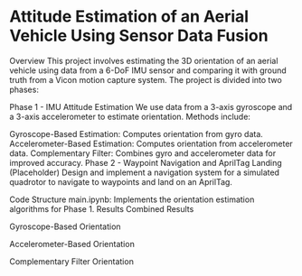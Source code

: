 # Attitude Estimation of an Aerial Vehicle Using Sensor Data Fusion
Overview
This project involves estimating the 3D orientation of an aerial vehicle using data from a 6-DoF IMU sensor and comparing it with ground truth from a Vicon motion capture system. The project is divided into two phases:

Phase 1 - IMU Attitude Estimation
We use data from a 3-axis gyroscope and a 3-axis accelerometer to estimate orientation. Methods include:

Gyroscope-Based Estimation: Computes orientation from gyro data.
Accelerometer-Based Estimation: Computes orientation from accelerometer data.
Complementary Filter: Combines gyro and accelerometer data for improved accuracy.
Phase 2 - Waypoint Navigation and AprilTag Landing (Placeholder)
Design and implement a navigation system for a simulated quadrotor to navigate to waypoints and land on an AprilTag.

Code Structure
main.ipynb: Implements the orientation estimation algorithms for Phase 1.
Results
Combined Results


Gyroscope-Based Orientation


Accelerometer-Based Orientation


Complementary Filter Orientation



